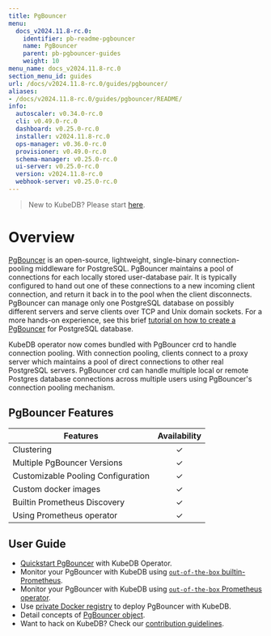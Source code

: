```yaml
---
title: PgBouncer
menu:
  docs_v2024.11.8-rc.0:
    identifier: pb-readme-pgbouncer
    name: PgBouncer
    parent: pb-pgbouncer-guides
    weight: 10
menu_name: docs_v2024.11.8-rc.0
section_menu_id: guides
url: /docs/v2024.11.8-rc.0/guides/pgbouncer/
aliases:
- /docs/v2024.11.8-rc.0/guides/pgbouncer/README/
info:
  autoscaler: v0.34.0-rc.0
  cli: v0.49.0-rc.0
  dashboard: v0.25.0-rc.0
  installer: v2024.11.8-rc.0
  ops-manager: v0.36.0-rc.0
  provisioner: v0.49.0-rc.0
  schema-manager: v0.25.0-rc.0
  ui-server: v0.25.0-rc.0
  version: v2024.11.8-rc.0
  webhook-server: v0.25.0-rc.0
---
```


> New to KubeDB? Please start [here](/docs/v2024.11.8-rc.0/README).

# Overview

[PgBouncer](https://pgbouncer.github.io/) is an open-source, lightweight, single-binary connection-pooling middleware for PostgreSQL. PgBouncer maintains a pool of connections for each locally stored user-database pair. It is typically configured to hand out one of these connections to a new incoming client connection, and return it back in to the pool when the client disconnects. PgBouncer can manage only one PostgreSQL database on possibly different servers and serve clients over TCP and Unix domain sockets. For a more hands-on experience, see this brief [tutorial on how to create a PgBouncer](https://pgdash.io/blog/pgbouncer-connection-pool.html) for PostgreSQL database.

KubeDB operator now comes bundled with PgBouncer crd to handle connection pooling. With connection pooling, clients connect to a proxy server which maintains a pool of direct connections to other real PostgreSQL servers. PgBouncer crd can handle multiple local or remote Postgres database connections across multiple users using PgBouncer's connection pooling mechanism.

## PgBouncer Features

| Features                           | Availability |
|------------------------------------|:------------:|
| Clustering                         |   &#10003;   |
| Multiple PgBouncer Versions        |   &#10003;   |
| Customizable Pooling Configuration |   &#10003;   |
| Custom docker images               |   &#10003;   |
| Builtin Prometheus Discovery       |   &#10003;   |
| Using Prometheus operator          |   &#10003;   |

## User Guide

- [Quickstart PgBouncer](/docs/v2024.11.8-rc.0/guides/pgbouncer/quickstart/quickstart) with KubeDB Operator.
- Monitor your PgBouncer with KubeDB using [`out-of-the-box` builtin-Prometheus](/docs/v2024.11.8-rc.0/guides/pgbouncer/monitoring/using-builtin-prometheus).
- Monitor your PgBouncer with KubeDB using [`out-of-the-box` Prometheus operator](/docs/v2024.11.8-rc.0/guides/pgbouncer/monitoring/using-prometheus-operator).
- Use [private Docker registry](/docs/v2024.11.8-rc.0/guides/pgbouncer/private-registry/using-private-registry) to deploy PgBouncer with KubeDB.
- Detail concepts of [PgBouncer object](/docs/v2024.11.8-rc.0/guides/pgbouncer/concepts/pgbouncer).
- Want to hack on KubeDB? Check our [contribution guidelines](/docs/v2024.11.8-rc.0/CONTRIBUTING).
